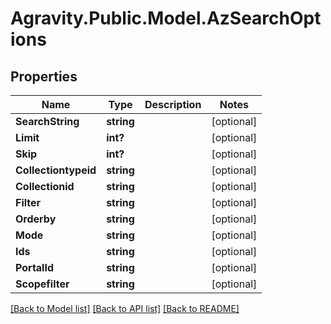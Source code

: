 # Agravity.Public.Model.AzSearchOptions

## Properties

Name | Type | Description | Notes
------------ | ------------- | ------------- | -------------
**SearchString** | **string** |  | [optional] 
**Limit** | **int?** |  | [optional] 
**Skip** | **int?** |  | [optional] 
**Collectiontypeid** | **string** |  | [optional] 
**Collectionid** | **string** |  | [optional] 
**Filter** | **string** |  | [optional] 
**Orderby** | **string** |  | [optional] 
**Mode** | **string** |  | [optional] 
**Ids** | **string** |  | [optional] 
**PortalId** | **string** |  | [optional] 
**Scopefilter** | **string** |  | [optional] 

[[Back to Model list]](../README.md#documentation-for-models) [[Back to API list]](../README.md#documentation-for-api-endpoints) [[Back to README]](../README.md)

